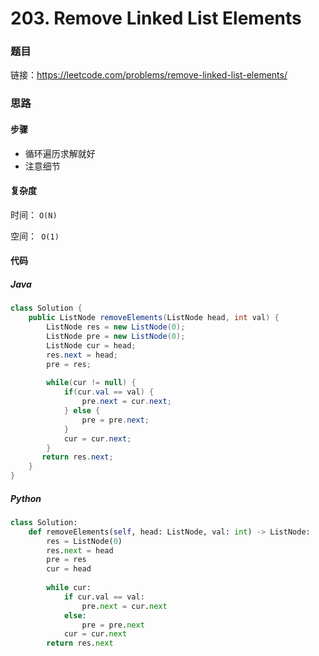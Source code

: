 

# 203. Remove Linked List Elements

### 题目

链接：https://leetcode.com/problems/remove-linked-list-elements/



### 思路

#### 步骤

- 循环遍历求解就好
- 注意细节



#### 复杂度

时间： `O(N)`

空间：` O(1)`



#### 代码

##### Java

```java
class Solution {
    public ListNode removeElements(ListNode head, int val) {
        ListNode res = new ListNode(0);
        ListNode pre = new ListNode(0);
        ListNode cur = head;
        res.next = head;
        pre = res;
        
        while(cur != null) {
            if(cur.val == val) {
                pre.next = cur.next;
            } else {
                pre = pre.next;
            }
            cur = cur.next;
        }
       return res.next;
    }
}
```



##### Python

```python
class Solution:
    def removeElements(self, head: ListNode, val: int) -> ListNode:
        res = ListNode(0)
        res.next = head
        pre = res
        cur = head
        
        while cur:
            if cur.val == val:
                pre.next = cur.next
            else:
                pre = pre.next
            cur = cur.next
        return res.next
```


